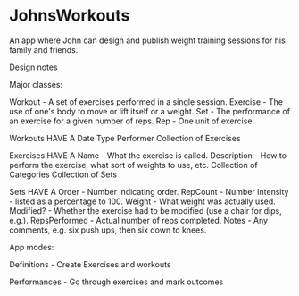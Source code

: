 # JohnsWorkouts
An app where John can design and publish weight training sessions for his family and friends.

Design notes

Major classes:

Workout - A set of exercises performed in a single session.
Exercise - The use of one's body to move or lift itself or a weight.
Set - The performance of an exercise for a given number of reps.
Rep - One unit of exercise.

Workouts HAVE A 
Date
Type
Performer
Collection of Exercises

Exercises HAVE A
Name - What the exercise is called.
Description - How to perform the exercise, what sort of weights to use, etc.
Collection of Categories
Collection of Sets

Sets HAVE A
Order - Number indicating order.
RepCount - Number
Intensity - listed as a percentage to 100.
Weight - What weight was actually used.
Modified? - Whether the exercise had to be modified (use a chair for dips, e.g.).
RepsPerformed - Actual number of reps completed.
Notes - Any comments, e.g. six push ups, then six down to knees.

App  modes:

Definitions - 
Create Exercises and workouts


Performances - 
Go through exercises and mark outcomes
